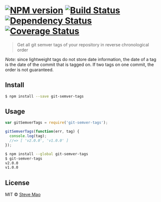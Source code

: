 #  [![NPM version][npm-image]][npm-url] [![Build Status][travis-image]][travis-url] [![Dependency Status][daviddm-image]][daviddm-url] [![Coverage Status][coveralls-image]][coveralls-url]

> Get all git semver tags of your repository in reverse chronological order

*Note:* since lightweight tags do not store date information, the date of a tag is the date of the commit that is tagged on. If two tags on one commit, the order is not guaranteed.


## Install

```sh
$ npm install --save git-semver-tags
```


## Usage

```js
var gitSemverTags = require('git-semver-tags');

gitSemverTags(function(err, tag) {
  console.log(tag);
  //=> [ 'v2.0.0', 'v1.0.0' ]
});
```

```sh
$ npm install --global git-semver-tags
$ git-semver-tags
v2.0.0
v1.0.0
```


## License

MIT © [Steve Mao](https://github.com/stevemao)


[npm-image]: https://badge.fury.io/js/git-semver-tags.svg
[npm-url]: https://npmjs.org/package/git-semver-tags
[travis-image]: https://travis-ci.org/conventional-changelog/git-semver-tags.svg?branch=master
[travis-url]: https://travis-ci.org/conventional-changelog/git-semver-tags
[daviddm-image]: https://david-dm.org/stevemao/git-semver-tags.svg?theme=shields.io
[daviddm-url]: https://david-dm.org/stevemao/git-semver-tags
[coveralls-image]: https://coveralls.io/repos/stevemao/git-semver-tags/badge.svg
[coveralls-url]: https://coveralls.io/r/stevemao/git-semver-tags
